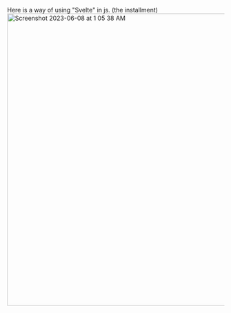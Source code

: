
Here is a way of using "Svelte" in js. (the installment)
<img width="678" alt="Screenshot 2023-06-08 at 1 05 38 AM" src="https://github.com/60eokk/60eokk.github.io/assets/117603244/7972b72b-79ec-445b-9241-f49d7a0ceab9">
